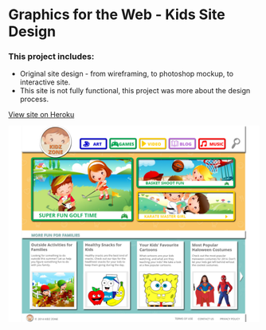 # Graphics for the Web - Kids Site Design
### This project includes:
* Original site design - from wireframing, to photoshop mockup, to interactive site.
* This site is not fully functional, this project was more about the design process.

[View site on Heroku]()

![Site Index](wireframing/adam_project2_index.jpg?raw=true "Site Index")

